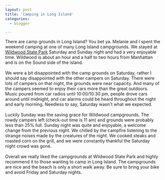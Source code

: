 ```yaml
---
layout: post
title: 'Camping in Long Island'
categories:
  - blogger

---
```


There are camp grounds in Long Island?  You bet ya.  Melanie and I spent the weekend camping at one of many Long Island campgrounds.  We stayed at <a href="http://nysparks.state.ny.us/parks/info.asp?parkID=52">Wildwood State Park</a> Saturday and Sunday night and had a very enjoyable time.  Wildwood is about an hour and a half to two hours from Manhattan and is on the Sound side of the island.<br /><br />We were a bit disappointed with the camp grounds on Saturday, rather I should say disappointed with the other campers on Saturday.  There were lots of campers on that night, the grounds were near capacity.  And many of the campers seemed to enjoy their cars more than the great outdoors.  Music poured from car radios until 10:00/10:30 pm, people drove cars around until midnight, and car alarms could be heard throughout the night and early morning.  Needless to say, Saturday wasn't what we expected.<br /><br />Luckily Sunday was the saving grace for Wildwood campgrounds.  The rowdy campers left (check-out time is 11 am) and grounds were probably less than 25% full.  Sunday night was quite and enjoyable, a welcome change from the previous night.  We chilled by the campfire listening to the strange noises made by the creatures of the night.  We cooked steaks and roasted corn on the grill, and we were constantly thankful the Saturday night crowd was gone.<br /><br />Overall we really liked the campgrounds at Wildwood State Park and highly recommend it to those wanting to camp in Long Island.  The campgrounds are nice and the beach is only a short walk away.  Be sure to bring your bike and avoid Friday and Saturday nights.
